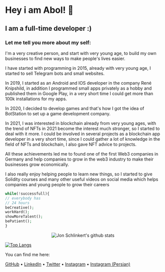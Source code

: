 
# Hey i am Abol! 👋
## I am a full-time developer :)

### Let me tell you more about my self:  
I'm a very creative person, and start with very young age, to build my own businesses to find new ways to make people's lives easier.

I have started with programming in 2015, already with very young age, I started to sell Telegram bots and small websites.

In 2019, I started as an Android and IOS developer in the company René Knipshild, in addition I programmed small apps privately as a hobby and published them in Google Play, in a very short time I could get more than 100k installations for my apps.

In 2020, I decided to develop games and that's how I got the idea of BotStation to set up a game development company.

In 2021, I was interested in blockchain already from very young ages, with the trend of NFTs in 2021 become the interest much stronger, so I started to deal with it more. I could be involved in several projects as a blockchain app developer in a very short time, since I could gather a lot of knowledge in the field of NFTs and blockchain, I also gave NFT advice to projects.

All these achievements led me to found one of the first Web3 companies in Germany and help companies to grow in the web3 industry to make their businesses grow economically.

I also really enjoy helping people to learn new things, so I started to give Solidity courses and many other useful videos on social media which helps companies and young people to grow their careers

``` php
while(!successfull){
// everybody has
// 24 hours
beCreative();
workHard();
showMoreTalent();
bePatient();
}
```
<p align="center">
  <img src="https://github-readme-stats.vercel.app/api?username=mranoncoder&count_private=true" alt="Jon Schlinkert's github stats">
</p>

[![Top Langs](https://github-readme-stats.vercel.app/api/top-langs/?username=mranoncoder&layout=compact&theme=vision-friendly-dark)](https://github.com/anuraghazra/github-readme-stats)

You can find me here:

[GitHub](https://github.com/mranoncoder) • [LinkedIn](https://linkedin.com/in/abolfazl-arab) • [Twitter](https://twitter.com/arab_eth) • [Instagram](https://instagram.com/abo._.l) • [Instagram (Persian)](https://instagram.com/arab.sol) 

